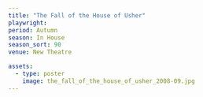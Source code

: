 ```yaml
---
title: "The Fall of the House of Usher"
playwright:
period: Autumn
season: In House
season_sort: 90
venue: New Theatre

assets:
  - type: poster
    image: the_fall_of_the_house_of_usher_2008-09.jpg
---
```

